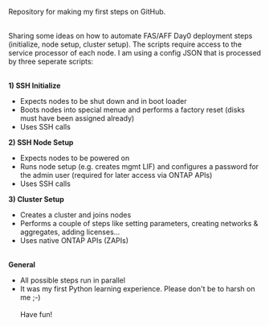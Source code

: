 Repository for making my first steps on GitHub.
<br/><br/>

Sharing some ideas on how to automate FAS/AFF Day0 deployment steps (initialize, node setup, cluster setup). The scripts require access to the service processor of each node.
I am using a config JSON that is processed by three seperate scripts:
<br/><br/>

**1) SSH Initialize**
- Expects nodes to be shut down and in boot loader
- Boots nodes into special menue and performs a factory reset (disks must have been assigned already)
- Uses SSH calls

**2) SSH Node Setup**
- Expects nodes to be powered on
- Runs node setup (e.g. creates mgmt LIF) and configures a password for the admin user (required for later access via ONTAP APIs)
- Uses SSH calls

**3) Cluster Setup**
- Creates a cluster and joins nodes
- Performs a couple of steps like setting parameters, creating networks & aggregates, adding licenses...
- Uses native ONTAP APIs (ZAPIs)
<br/><br/>

**General**
- All possible steps run in parallel
- It was my first Python learning experience. Please don't be to harsh on me ;-)
<br/><br/>
Have fun!
